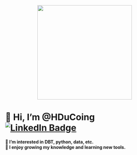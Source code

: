 <div id="header" align="center">
  <img src="https://media.giphy.com/media/WSBeyxvC1jH496xQGA/giphy.gif" width="300"/>
</div>


<h1> 👋 Hi, I’m @HDuCoing<div id="badges">
  <a href="https://www.linkedin.com/in/holly-ducoing-3a4b571ba/">
    <img src="https://img.shields.io/badge/LinkedIn-blue?style=for-the-badge&logo=linkedin&logoColor=white" alt="LinkedIn Badge"/>
  </a>
</div></h1>
<b>
  <div>
  👀 I’m interested in DBT, python, data, etc.
  </div>
  <div>
  🌱 I enjoy growing my knowledge and learning new tools.
  </div>
</b>
